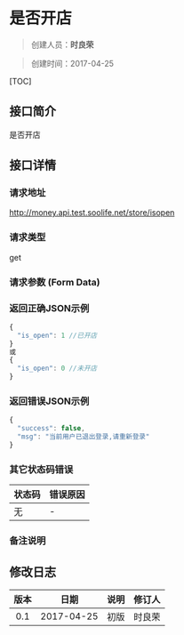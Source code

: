 # 是否开店
>创建人员：**时良荣**

>创建时间：2017-04-25

[TOC]


## 接口简介
是否开店

## 接口详情

### 请求地址
http://money.api.test.soolife.net/store/isopen

### 请求类型
get

### 请求参数 (Form Data)

### 返回正确JSON示例
```javascript
{
  "is_open": 1 //已开店
}
或
{
  "is_open": 0 //未开店
}
```
### 返回错误JSON示例
```javascript
{
  "success": false,
  "msg": "当前用户已退出登录,请重新登录"
}
```

### 其它状态码错误
| 状态码 | 错误原因     |
| :------------- | :------------- |
|无|-|

### 备注说明


## 修改日志
| 版本   | 日期         | 说明   | 修订人  |
| :----: | :----------: | :---- | :---- |
| 0.1  | 2017-04-25 | 初版   | 时良荣  |
